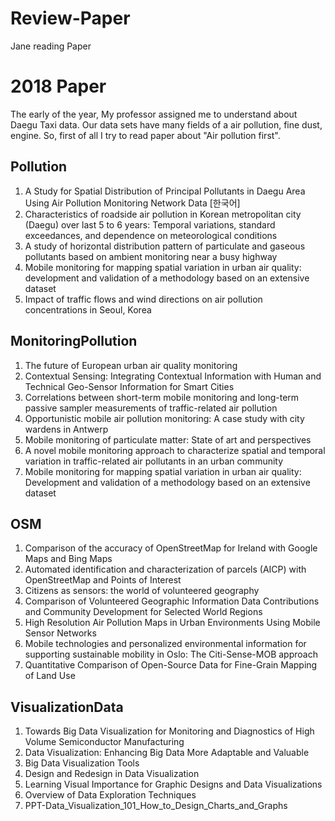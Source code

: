 # Review-Paper
Jane reading Paper

# 2018 Paper
The early of the year, My professor assigned me to understand about Daegu Taxi data. Our data sets have many fields of a air pollution, fine dust, engine. So, first of all I try to read paper about "Air pollution first".

## Pollution
1. A Study for Spatial Distribution of Principal Pollutants in Daegu Area Using Air Pollution Monitoring Network Data [한국어]
2. Characteristics of roadside air pollution in Korean metropolitan city (Daegu) over last 5 to 6 years: Temporal variations, standard exceedances, and dependence on meteorological conditions
3. A study of horizontal distribution pattern of particulate and gaseous pollutants based on ambient monitoring near a busy highway
4. Mobile monitoring for mapping spatial variation in urban air quality: development and validation of a methodology based on an extensive dataset
5. Impact of traffic flows and wind directions on air pollution concentrations in Seoul, Korea

## MonitoringPollution
1. The future of European urban air quality monitoring
2. Contextual Sensing: Integrating Contextual Information with Human and Technical Geo-Sensor Information for Smart Cities
3. Correlations between short-term mobile monitoring and long-term passive sampler measurements of traffic-related air pollution
4. Opportunistic mobile air pollution monitoring: A case study with city wardens in Antwerp
5. Mobile monitoring of particulate matter: State of art and perspectives
6. A novel mobile monitoring approach to characterize spatial and temporal variation in traffic-related air pollutants in an urban community
7. Mobile monitoring for mapping spatial variation in urban air quality: Development and validation of a methodology based on an extensive dataset

## OSM
1. Comparison of the accuracy of OpenStreetMap for Ireland with Google Maps and Bing Maps
2. Automated identification and characterization of parcels (AICP) with OpenStreetMap and Points of Interest
3. Citizens as sensors: the world of volunteered geography
4. Comparison of Volunteered Geographic Information Data Contributions and Community Development for Selected World Regions
5. High Resolution Air Pollution Maps in Urban Environments Using Mobile Sensor Networks
6. Mobile technologies and personalized environmental information for supporting sustainable mobility in Oslo: The Citi-Sense-MOB approach
7. Quantitative Comparison of Open-Source Data for Fine-Grain Mapping of Land Use

## VisualizationData
1. Towards Big Data Visualization for Monitoring and Diagnostics of High Volume Semiconductor Manufacturing
2. Data Visualization: Enhancing Big Data More Adaptable and Valuable
3. Big Data Visualization Tools
4. Design and Redesign in Data Visualization
5. Learning Visual Importance for Graphic Designs and Data Visualizations
6. Overview of Data Exploration Techniques
7. PPT-Data_Visualization_101_How_to_Design_Charts_and_Graphs
